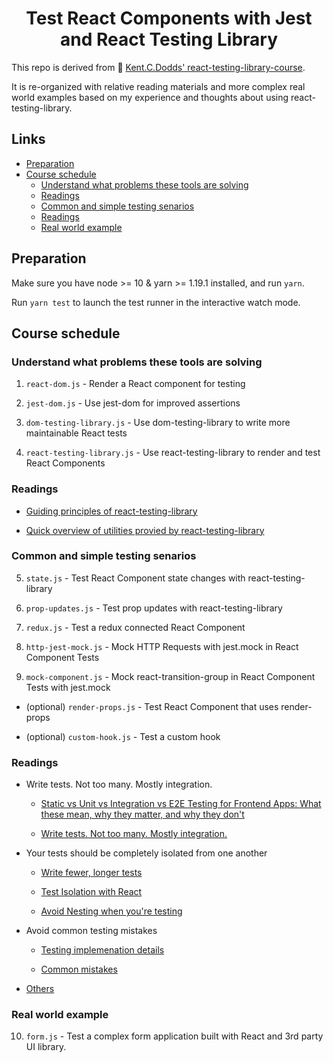 <h1 align="center">
  Test React Components with Jest and React Testing Library
</h1>

This repo is derived from 💯 [Kent.C.Dodds' react-testing-library-course](https://github.com/kentcdodds/react-testing-library-course).

It is re-organized with relative reading materials and more complex real world examples based on my experience and thoughts about using react-testing-library.

## Links

- [Preparation](#preparation)
- [Course schedule](#course-schedule)
  - [Understand what problems these tools are solving](#understand-what-problems-these-tools-are-solving)
  - [Readings](#readings)
  - [Common and simple testing senarios](#common-and-simple-testing-senarios)
  - [Readings](#readings-1)
  - [Real world example](#real-world-example)

## Preparation

Make sure you have node >= 10 & yarn >= 1.19.1 installed, and run `yarn`.

Run `yarn test` to launch the test runner in the interactive watch mode.

## Course schedule

### Understand what problems these tools are solving

1.  `react-dom.js` - Render a React component for testing

2.  `jest-dom.js` - Use jest-dom for improved assertions

3.  `dom-testing-library.js` - Use dom-testing-library to write more
    maintainable React tests

4.  `react-testing-library.js` - Use react-testing-library to render and test
    React Components

### Readings

- [Guiding principles of react-testing-library](https://testing-library.com/docs/guiding-principles)

- [Quick overview of utilities provied by react-testing-library](https://testing-library.com/docs/react-testing-library/cheatsheet)

### Common and simple testing senarios

5.  `state.js` - Test React Component state changes with react-testing-library

6.  `prop-updates.js` - Test prop updates with react-testing-library

7.  `redux.js` - Test a redux connected React Component

8.  `http-jest-mock.js` - Mock HTTP Requests with jest.mock in React Component
    Tests

9.  `mock-component.js` - Mock react-transition-group in React Component Tests
    with jest.mock

- (optional) `render-props.js` - Test React Component that uses render-props

- (optional) `custom-hook.js` - Test a custom hook

### Readings

- Write tests. Not too many. Mostly integration.

  - [Static vs Unit vs Integration vs E2E Testing for Frontend Apps: What these mean, why they matter, and why they don't](https://kentcdodds.com/blog/unit-vs-integration-vs-e2e-tests)

  - [Write tests. Not too many. Mostly integration.](https://kentcdodds.com/blog/write-tests)

- Your tests should be completely isolated from one another

  - [Write fewer, longer tests](https://kentcdodds.com/blog/write-fewer-longer-tests)

  - [Test Isolation with React](https://kentcdodds.com/blog/test-isolation-with-react)

  - [Avoid Nesting when you're testing](https://kentcdodds.com/blog/avoid-nesting-when-youre-testing)

- Avoid common testing mistakes

  - [Testing implemenation details](https://kentcdodds.com/blog/testing-implementation-details)

  - [Common mistakes](https://kentcdodds.com/blog/common-testing-mistakes)

- [Others](https://kentcdodds.com/testing/)

### Real world example

10. `form.js` - Test a complex form application built with React and 3rd party UI library.
